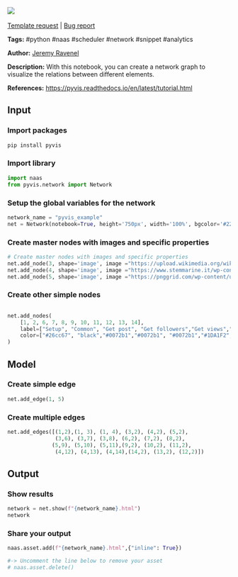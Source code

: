 <a href="https://app.naas.ai/user-redirect/naas/downloader?url=https://raw.githubusercontent.com/jupyter-naas/awesome-notebooks/master/Pyvis/Pyvis_Create_a_network_visualization.ipynb" target="_parent"><img src="https://naasai-public.s3.eu-west-3.amazonaws.com/open_in_naas.svg"/></a><br><br><a href="https://github.com/jupyter-naas/awesome-notebooks/issues/new?assignees=&labels=&template=template-request.md&title=Tool+-+Action+of+the+notebook+">Template request</a> | <a href="https://github.com/jupyter-naas/awesome-notebooks/issues/new?assignees=&labels=bug&template=bug_report.md&title=Pyvis+-+Create+a+network+visualization:+Error+short+description">Bug report</a>

**Tags:** #python #naas #scheduler #network #snippet #analytics

**Author:** [Jeremy Ravenel](https://www.linkedin.com/in/jeremyravenel/)

**Description:** With this notebook, you can create a network graph to visualize the relations between different elements.

**References:** https://pyvis.readthedocs.io/en/latest/tutorial.html

## Input

### Import packages


```python
pip install pyvis
```

### Import library


```python
import naas
from pyvis.network import Network
```

### Setup the global variables for the network


```python
network_name = "pyvis_example"
net = Network(notebook=True, height='750px', width='100%', bgcolor='#222222', font_color='white')
```

### Create master nodes with images and specific properties


```python
# Create master nodes with images and specific properties
net.add_node(3, shape='image', image ="https://upload.wikimedia.org/wikipedia/commons/thumb/c/ca/LinkedIn_logo_initials.png/768px-LinkedIn_logo_initials.png")
net.add_node(4, shape='image', image ="https://www.stemmarine.it/wp-content/uploads/2018/08/youtube-logo.png", color="#FF0000")
net.add_node(5, shape='image', image ="https://pnggrid.com/wp-content/uploads/2021/07/Twitter-Logo-Square.png", color="#1DA1F2")
```

### Create other simple nodes


```python

net.add_nodes(
    [1, 2, 6, 7, 8, 9, 10, 11, 12, 13, 14],
    label=["Setup", "Common", "Get post", "Get followers","Get views","Get post", "Get followers","Get views","Get post", "Get followers","Get views"],
    color=["#26cc67", "black","#0072b1","#0072b1", "#0072b1","#1DA1F2", "#1DA1F2", "#1DA1F2","#FF0000","#FF0000","#FF0000",],
)
```

## Model

### Create simple edge


```python
net.add_edge(1, 5)
```

### Create multiple edges


```python
net.add_edges([(1,2),(1, 3), (1, 4), (3,2), (4,2), (5,2), 
               (3,6), (3,7), (3,8), (6,2), (7,2), (8,2), 
              (5,9), (5,10), (5,11),(9,2), (10,2), (11,2),
               (4,12), (4,13), (4,14),(14,2), (13,2), (12,2)])
```

## Output

### Show results


```python
network = net.show(f"{network_name}.html")
network
```

### Share your output


```python
naas.asset.add(f"{network_name}.html",{"inline": True})

#-> Uncomment the line below to remove your asset
# naas.asset.delete()
```
